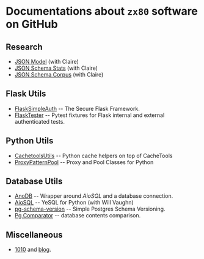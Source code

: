 # Documentations about `zx80` software on GitHub

## Research

- [JSON Model](https://github.com/clairey-zx81/json-model) (with Claire)
- [JSON Schema Stats](https://github.com/clairey-zx81/json-schema-stats) (with Claire)
- [JSON Schema Corpus](https://github.com/clairey-zx81/yac) (with Claire)

## Flask Utils

- [FlaskSimpleAuth](/flask-simple-auth/) -- The Secure Flask Framework.
- [FlaskTester](/flask-tester/) -- Pytest fixtures for Flask internal and external authenticated tests.

## Python Utils

- [CachetoolsUtils](/cachetools-utils/) -- Python cache helpers on top of CacheTools
- [ProxyPatternPool](/proxy-pattern-pool/) -- Proxy and Pool Classes for Python

## Database Utils

- [AnoDB](/anodb/) -- Wrapper around _AioSQL_ and a database connection.
- [AioSQL](https://nackjicholson.github.io/aiosql) -- YeSQL for Python (with Will Vaughn)
- [pg-schema-version](https://zx80.github.io/pg-schema-version/) -- Simple Postgres Schema Versioning.
- [Pg Comparator](https://github.com/zx80/pg_comparator) -- database contents comparison.

## Miscellaneous

- [1010](https://github.com/zx80/1010) and [blog](https://blog.coelho.net/1010-analysis/).
